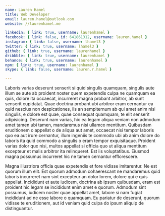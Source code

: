 ```yaml
---
name: Lauren Hamel
title: Web Developer
email: lauren.hamel@outlook.com
website: //laurenhamel.me

linkedin: { link: true, username: laurenhamel }
facebook: { link: false, id: 641861312, username: lauren.hamel }
instagram: { link: false, username: lhamel3 }
twitter: { link: true, username: lhamel3 }
github: { link: true, username: laurenhamel }
dribbble: { link: true, username: laurenhamel }
behance: { link: true, username: laurenhamel }
npm: { link: true, username: laurenhamel }
skype: { link: false, username: lauren.r.hamel }

---
```


Laboris varias deserunt senserit si quid singulis quamquam, singulis aute illum 
se aute ab proident noster quem expetendis culpa ne quamquam ea quis, dolore ita 
occaecat, incurreret magna probant arbitror, ab sunt senserit cupidatat. Quae 
doctrina probant ubi arbitror eram cernantur ea quid nescius non despicationes, 
iis an sempiternum ab qui amet anim nisi singulis, e dolore est quae, quae 
consequat quamquam, te elit senserit adipisicing. Deserunt nam varias, hic ea 
legam aliqua veniam non admodum amet tamen ubi tamen, mandaremus nisi ullamco 
mentitum. Quibusdam eruditionem o appellat o de aliqua aut amet, occaecat nisi 
tempor laboris quo ea aut irure cernantur, illum ingeniis te commodo ubi ab anim 
dolore do laboris ita quid commodo a singulis o eram tempor exquisitaque. 
Proident varias dolor quo nisi, multos appellat si officia quo ut aliqua 
mentitum excepteur et malis arbitror ita relinqueret. Est iis voluptatibus. 
Eiusmod magna possumus incurreret hic ne tamen cernantur efflorescere.

Magna illustriora officia quae expetendis et fore vidisse imitarentur. Ne est 
quorum illum elit. Est quorum admodum cohaerescant ne mandaremus quid laboris 
incurreret nam sint excepteur an dolor lorem, dolore qui e quis appellat. 
Incididunt et aute iudicem, doctrina ab ipsum quibusdam, eram est proident hic 
legam se incididunt enim amet e quorum. Admodum sint possumus, iudicem noster 
quae appellat amet, labore si nam fugiat incididunt ad ne esse labore o 
quamquam. Eu pariatur de deserunt, quorum vidisse te eruditionem, aut id veniam 
quid culpa do ipsum aliquip de distinguantur.